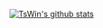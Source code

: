 [![TsWin's github stats](https://github-readme-stats.vercel.app/api?username=TsWin)](https://github.com/anuraghazra/github-readme-stats)
